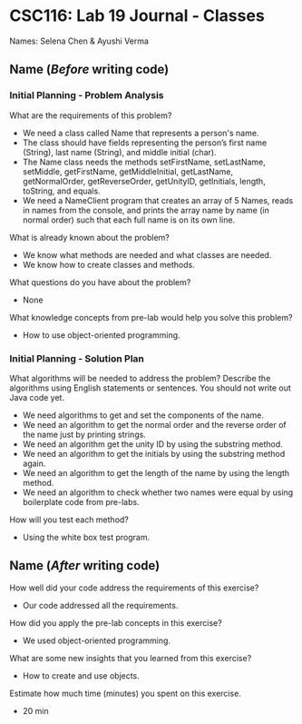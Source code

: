 # CSC116: Lab 19 Journal -  Classes

Names: Selena Chen & Ayushi Verma

## Name (***Before*** writing code)

### Initial Planning - Problem Analysis

What are the requirements of this problem?

- We need a class called Name that represents a person's name.
- The class should have fields representing the person’s first name (String), last name (String), and middle initial (char).
- The Name class needs the methods setFirstName, setLastName, setMiddle, getFirstName, getMiddleInitial, getLastName, getNormalOrder, getReverseOrder, getUnityID, getInitials, length, toString, and equals.
- We need a NameClient program that creates an array of 5 Names, reads in names from the console, and prints the array name by name (in normal order) such that each full name is on its own line.

What is already known about the problem?

- We know what methods are needed and what classes are needed.
- We know how to create classes and methods.

What questions do you have about the problem?

- None

What knowledge concepts from pre-lab would help you solve this problem?

- How to use object-oriented programming.

### Initial Planning - Solution Plan

What algorithms will be needed to address the problem? Describe the algorithms using English statements or sentences. You should not write out Java code yet.

- We need algorithms to get and set the components of the name.
- We need an algorithm to get the normal order and the reverse order of the name just by printing strings.
- We need an algorithm get the unity ID by using the substring method.
- We need an algorithm to get the initials by using the substring method again.
- We need an algorithm to get the length of the name by using the length method.
- We need an algorithm to check whether two names were equal by using boilerplate code from pre-labs.

How will you test each method?

- Using the white box test program.

## Name (***After*** writing code)

How well did your code address the requirements of this exercise? 

- Our code addressed all the requirements.

How did you apply the pre-lab concepts in this exercise? 

- We used object-oriented programming.

What are some new insights that you learned from this exercise? 

- How to create and use objects.

Estimate how much time (minutes) you spent on this exercise.

- 20 min
